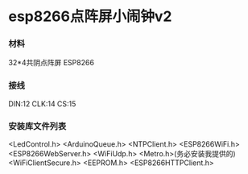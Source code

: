 # esp8266点阵屏小闹钟v2
### 材料
 32*4共阴点阵屏
 ESP8266
### 接线
 DIN:12 CLK:14 CS:15
### 安装库文件列表
 <LedControl.h>
 <ArduinoQueue.h>
 <NTPClient.h>
 <ESP8266WiFi.h>
 <ESP8266WebServer.h>
 <WiFiUdp.h>
 <Metro.h>(务必安装我提供的)
 <WiFiClientSecure.h>
 <EEPROM.h>
 <ESP8266HTTPClient.h>
